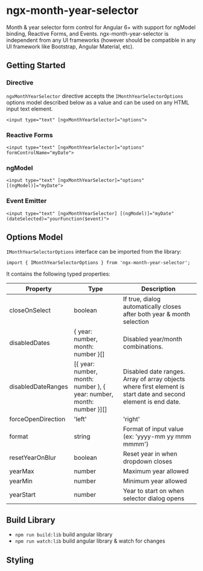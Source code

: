 # ngx-month-year-selector
Month & year selector form control for Angular 6+ with support for ngModel binding, Reactive Forms, and Events.  ngx-month-year-selector is independent from any UI frameworks (however should be compatible in any UI framework like Bootstrap, Angular Material, etc).

## Getting Started

### Directive
`ngxMonthYearSelector` directive accepts the `IMonthYearSelectorOptions` options model described below as a value and can be used on any HTML input text element.
```
<input type="text" [ngxMonthYearSelector]="options">
```

### Reactive Forms
```
<input type="text" [ngxMonthYearSelector]="options" formControlName="myDate">
```

### ngModel
```
<input type="text" [ngxMonthYearSelector]="options" [(ngModel)]="myDate">
```

### Event Emitter
```
<input type="text" [ngxMonthYearSelector] [(ngModel)]="myDate" (dateSelected)="yourFunction($event)">
```

## Options Model
`IMonthYearSelectorOptions` interface can be imported from the library:
```
import { IMonthYearSelectorOptions } from 'ngx-month-year-selector';
```
It contains the following typed properties:

| Property 	| Type 	| Description 	|
|-------------------	|----------------------------------------------------------------------	|-----------------------------------------------------------------------------------------------------------------	|
| closeOnSelect 	| boolean 	| If true, dialog automatically closes after both year & month selection 	|
| disabledDates 	| {  year: number, month: number }[] 	| Disabled year/month combinations.  	|
| disabledDateRanges 	| [{ year: number, month: number }, { year: number, month: number }][] 	| Disabled date ranges.  Array of array objects where first element is start date and second element is end date. 	|
| forceOpenDirection 	| 'left' | 'right' | 'middle' 	| Force dialog to open with specific direction 	|
| format 	| string 	| Format of input value (ex: 'yyyy-mm yy mmm mmmm') 	|
| resetYearOnBlur 	| boolean 	| Reset year in when dropdown closes 	|
| yearMax 	| number 	| Maximum year allowed 	|
| yearMin 	| number 	| Minimum year allowed 	|
| yearStart 	| number 	| Year to start on when selector dialog opens 	|

## Build Library
* `npm run build:lib` build angular library
* `npm run watch:lib` build angular library & watch for changes

## Styling

